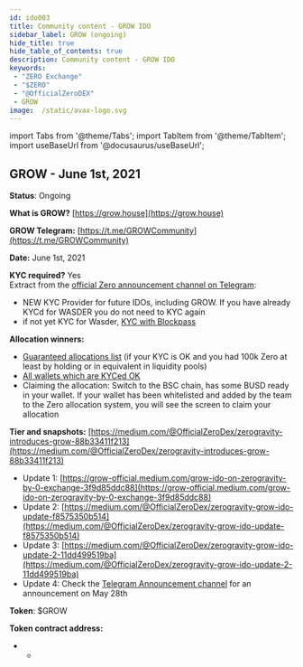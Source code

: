```yaml
---
id: ido003
title: Community content - GROW IDO
sidebar_label: GROW (ongoing)
hide_title: true
hide_table_of_contents: true
description: Community content - GROW IDO
keywords:
 - "ZERO Exchange"
 - "$ZERO"
 - "@OfficialZeroDEX"
 - GROW
image:  /static/avax-logo.svg
---
```


import Tabs from '@theme/Tabs';
import TabItem from '@theme/TabItem';
import useBaseUrl from '@docusaurus/useBaseUrl';


## GROW - June 1st, 2021

**Status**: Ongoing

**What is GROW?** [https://grow.house](https://grow.house)

**GROW Telegram:** [https://t.me/GROWCommunity](https://t.me/GROWCommunity)

**Date:** June 1st, 2021

**KYC required?** Yes  
  Extract from the [official Zero announcement channel on Telegram](https://t.me/ZeroExchangeAnn):
  * NEW KYC Provider for future IDOs, including GROW. If you have already KYCd for WASDER you do not need to KYC again
  * if not yet KYC for Wasder, [KYC with Blockpass](https://verify-with.blockpass.org/?clientId=GROW_IDO_KYC&serviceName=IDO%20KYC&env=prod)

**Allocation winners:** 
* [Guaranteed allocations list](https://docs.google.com/spreadsheets/d/1v1By-TTQxs-sBHcyOh3LV_u5SqFSm5h3732pAioE_Vo/edit?usp=sharing) (if your KYC is OK and you had 100k Zero at least by holding or in equivalent in liquidity pools)
* [All wallets which are KYCed OK](https://docs.google.com/spreadsheets/d/1Q1pZpMyQU49lfrndU1h8nZM7kzgKLA6r2pqh1LimzvA/edit?usp=sharing)
* Claiming the allocation: Switch to the BSC chain, has some BUSD ready in your wallet.  If your wallet has been whitelisted and added by the team to the Zero allocation system, you will see the screen to claim your allocation

**Tier and snapshots:** [https://medium.com/@OfficialZeroDex/zerogravity-introduces-grow-88b33411f213](https://medium.com/@OfficialZeroDex/zerogravity-introduces-grow-88b33411f213)
  * Update 1: [https://grow-official.medium.com/grow-ido-on-zerogravity-by-0-exchange-3f9d85ddc88](https://grow-official.medium.com/grow-ido-on-zerogravity-by-0-exchange-3f9d85ddc88)
  * Update 2: [https://medium.com/@OfficialZeroDex/zerogravity-grow-ido-update-f8575350b514](https://medium.com/@OfficialZeroDex/zerogravity-grow-ido-update-f8575350b514)
  * Update 3: [https://medium.com/@OfficialZeroDex/zerogravity-grow-ido-update-2-11dd499519ba](https://medium.com/@OfficialZeroDex/zerogravity-grow-ido-update-2-11dd499519ba)
  * Update 4: Check the [Telegram Announcement channel](https://t.me/ZeroExchangeAnn) for an announcement on May 28th

**Token**: $GROW

**Token contract address:**
* -


